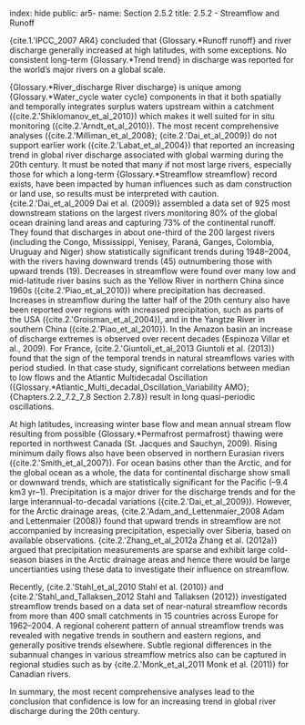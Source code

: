 index: hide
public: ar5-
name: Section 2.5.2
title: 2.5.2 - Streamflow and Runoff

{cite.1.'IPCC_2007 AR4} concluded that {Glossary.*Runoff runoff} and river discharge generally increased at high latitudes, with some exceptions. No consistent long-term {Glossary.*Trend trend} in discharge was reported for the world’s major rivers on a global scale.

{Glossary.*River_discharge River discharge} is unique among {Glossary.*Water_cycle water cycle} components in that it both spatially and temporally integrates surplus waters upstream within a catchment ({cite.2.'Shiklomanov_et_al_2010}) which makes it well suited for in situ monitoring ({cite.2.'Arndt_et_al_2010}). The most recent comprehensive analyses ({cite.2.'Milliman_et_al_2008}; {cite.2.'Dai_et_al_2009}) do not support earlier work ({cite.2.'Labat_et_al_2004}) that reported an increasing trend in global river discharge associated with global warming during the 20th century. It must be noted that many if not most large rivers, especially those for which a long-term {Glossary.*Streamflow streamflow} record exists, have been impacted by human influences such as dam construction or land use, so results must be interpreted with caution. {cite.2.'Dai_et_al_2009 Dai et al. (2009)} assembled a data set of 925 most downstream stations on the largest rivers monitoring 80% of the global ocean draining land areas and capturing 73% of the continental runoff. They found that discharges in about one-third of the 200 largest rivers (including the Congo, Mississippi, Yenisey, Paraná, Ganges, Colombia, Uruguay and Niger) show statistically significant trends during 1948–2004, with the rivers having downward trends (45) outnumbering those with upward trends (19). Decreases in streamflow were found over many low and mid-latitude river basins such as the Yellow River in northern China since 1960s ({cite.2.'Piao_et_al_2010}) where precipitation has decreased. Increases in streamflow during the latter half of the 20th century also have been reported over regions with increased precipitation, such as parts of the USA ({cite.2.'Groisman_et_al_2004}), and in the Yangtze River in southern China ({cite.2.'Piao_et_al_2010}). In the Amazon basin an increase of discharge extremes is observed over recent decades (Espinoza Villar et al., 2009). For France, {cite.2.'Giuntoli_et_al_2013 Giuntoli et al. (2013)} found that the sign of the temporal trends in natural streamflows varies with period studied. In that case study, significant correlations between median to low flows and the Atlantic Multidecadal Oscillation ({Glossary.*Atlantic_Multi_decadal_Oscillation_Variability AMO}; {Chapters.2.2_7.2_7_8 Section 2.7.8}) result in long quasi-periodic oscillations.

At high latitudes, increasing winter base flow and mean annual stream flow resulting from possible {Glossary.*Permafrost permafrost} thawing were reported in northwest Canada (St. Jacques and Sauchyn, 2009). Rising minimum daily flows also have been observed in northern Eurasian rivers ({cite.2.'Smith_et_al_2007}). For ocean basins other than the Arctic, and for the global ocean as a whole, the data for continental discharge show small or downward trends, which are statistically significant for the Pacific (–9.4 km3 yr–1). Precipitation is a major driver for the discharge trends and for the large interannual-to-decadal variations ({cite.2.'Dai_et_al_2009}). However, for the Arctic drainage areas, {cite.2.'Adam_and_Lettenmaier_2008 Adam and Lettenmaier (2008)} found that upward trends in streamflow are not accompanied by increasing precipitation, especially over Siberia, based on available observations. {cite.2.'Zhang_et_al_2012a Zhang et al. (2012a)} argued that precipitation measurements are sparse and exhibit large cold-season biases in the Arctic drainage areas and hence there would be large uncertianties using these data to investigate their influence on streamflow.

Recently, {cite.2.'Stahl_et_al_2010 Stahl et al. (2010)} and {cite.2.'Stahl_and_Tallaksen_2012 Stahl and Tallaksen (2012)} investigated streamflow trends based on a data set of near-natural streamflow records from more than 400 small catchments in 15 countries across Europe for 1962–2004. A regional coherent pattern of annual streamflow trends was revealed with negative trends in southern and eastern regions, and generally positive trends elsewhere. Subtle regional differences in the subannual changes in various streamflow metrics also can be captured in regional studies such as by {cite.2.'Monk_et_al_2011 Monk et al. (2011)} for Canadian rivers.

In summary, the most recent comprehensive analyses lead to the conclusion that confidence is low for an increasing trend in global river discharge during the 20th century.
